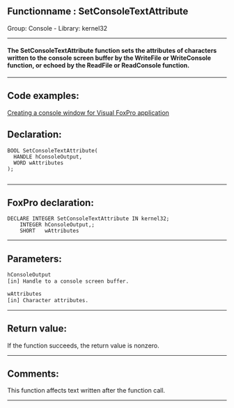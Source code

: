 <link rel="stylesheet" type="text/css" href="../../css/win32api.css">  
<link rel="stylesheet" href="https://cdnjs.cloudflare.com/ajax/libs/font-awesome/4.7.0/css/font-awesome.min.css">

## Functionname : SetConsoleTextAttribute
Group: Console - Library: kernel32    
***  


#### The SetConsoleTextAttribute function sets the attributes of characters written to the console screen buffer by the WriteFile or WriteConsole function, or echoed by the ReadFile or ReadConsole function. 
***  


## Code examples:
[Creating a console window for Visual FoxPro application](../../samples/sample_474.md)  

## Declaration:
```foxpro  
BOOL SetConsoleTextAttribute(
  HANDLE hConsoleOutput,
  WORD wAttributes
);
  
```  
***  


## FoxPro declaration:
```foxpro  
DECLARE INTEGER SetConsoleTextAttribute IN kernel32;
	INTEGER hConsoleOutput,;
	SHORT   wAttributes  
```  
***  


## Parameters:
```txt  
hConsoleOutput
[in] Handle to a console screen buffer.

wAttributes
[in] Character attributes.  
```  
***  


## Return value:
If the function succeeds, the return value is nonzero.  
***  


## Comments:
This function affects text written after the function call.  
  
***  

